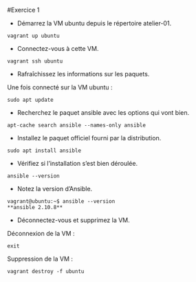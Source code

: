 #Exercice 1

- Démarrez la VM ubuntu depuis le répertoire atelier-01.
```
vagrant up ubuntu
```

- Connectez-vous à cette VM.
```
vagrant ssh ubuntu
```

- Rafraîchissez les informations sur les paquets.

Une fois connecté sur la VM ubuntu :
```
sudo apt update
```

- Recherchez le paquet ansible avec les options qui vont bien.
```
apt-cache search ansible --names-only ansible
```

- Installez le paquet officiel fourni par la distribution.
```
sudo apt install ansible
```

- Vérifiez si l’installation s’est bien déroulée.
```
ansible --version
```

- Notez la version d’Ansible.
```
vagrant@ubuntu:~$ ansible --version
**ansible 2.10.8**
```

- Déconnectez-vous et supprimez la VM.

Déconnexion de la VM :
```
exit
```
Suppression de la VM :
```
vagrant destroy -f ubuntu
```

